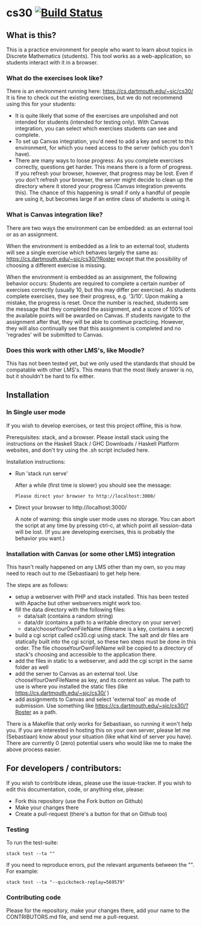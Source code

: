 # cs30 [![Build Status](https://travis-ci.com/sjcjoosten/cs30.svg?branch=main)](https://travis-ci.com/sjcjoosten/cs30)

## What is this?

This is a practice environment for people who want to learn about
topics in Discrete Mathematics (students). This tool works as a
web-application, so students interact with it in a browser.

### What do the exercises look like?

There is an environment running here: https://cs.dartmouth.edu/~sjc/cs30/
It is fine to check out the existing exercises, but we do not recommend using this for your students:

- It is quite likely that some of the exercises are unpolished and not intended for students (intended for testing only).
  With Canvas integration, you can select which exercises students can see and complete.
- To set up Canvas integration, you'd need to add a key and secret to this environment, for which you need access to the server (which you don't have).
- There are many ways to loose progress:
  As you complete exercises correctly, questions get harder. This means there is a form of progress.
  If you refresh your browser, however, that progress may be lost.
  Even if you don't refresh your browser, the server might decide to clean up the directory where it stored your progress (Canvas integration prevents this). The chance of this happening is small if only a handful of people are using it, but becomes large if an entire class of students is using it.

### What is Canvas integration like?

There are two ways the environment can be embedded: as an external tool or as an assignment.

When the environment is embedded as a link to an external tool, students will see a single exercise which behaves largely the same as:
https://cs.dartmouth.edu/~sjc/cs30/?Roster
except that the possibility of choosing a different exercise is missing.

When the environment is embedded as an assignment, the following behavior occurs:
Students are required to complete a certain number of exercises correctly (usually 10, but this may differ per exercise).
As students complete exercises, they see their progress, e.g. '3/10'.
Upon making a mistake, the progress is reset.
Once the number is reached, students see the message that they completed the assignment, and a score of 100% of the available points will be awarded on Canvas.
If students navigate to the assignment after that, they will be able to continue practicing.
However, they will also continually see that this assignment is completed and no 'regrades' will be submitted to Canvas.

### Does this work with other LMS's, like Moodle?

This has not been tested yet, but we only used the standards that should be compatable with other LMS's.
This means that the most likely answer is no, but it shouldn't be hard to fix either.

## Installation

### In Single user mode

If you wish to develop exercises, or test this project offline, this is how.

Prerequisites: stack, and a browser. Please install stack using the
instructions on the Haskell Stack / GHC Downloads / Haskell Platform
websites, and don't try using the .sh script included here.

Installation instructions:

* Run 'stack run serve'

  After a while (first time is slower) you should see the message:

  ```console
  Please direct your browser to http://localhost:3000/
  ```

* Direct your browser to http://localhost:3000/
  
  A note of warning: this single user mode uses no storage. You can
  abort the script at any time by pressing ctrl-c, at which point
  all session-data will be lost.
  (If you are developing exercises, this is probably the behavior you want.)

### Installation with Canvas (or some other LMS) integration

This hasn't really happened on any LMS other than my own,
so you may need to reach out to me (Sebastiaan) to get help here.

The steps are as follows:

- setup a webserver with PHP and stack installed. This has been tested with Apache but other webservers might work too.
- fill the data directory with the following files:
  * data/salt (contains a random string)
  * data/dir (contains a path to a writable directory on your server)
  * data/chooseYourOwnFileName (filename is a key, contains a secret)
- build a cgi script called cs30.cgi using stack. The salt and dir files are statically built into the cgi script, so these two steps must be done in this order. The file chooseYourOwnFileName will be copied to a directory of stack's choosing and accessible to the application there.
- add the files in static to a webserver, and add the cgi script in the same folder as well
- add the server to Canvas as an external tool. Use chooseYourOwnFileName as key, and its content as value.
  The path to use is where you installed the static files (like https://cs.dartmouth.edu/~sjc/cs30/ )
- add assignments to Canvas and select 'external tool' as mode of submission.
  Use something like https://cs.dartmouth.edu/~sjc/cs30/?Roster as a path.

There is a Makefile that only works for Sebastiaan, so running it won't help you.
If you are interested in hosting this on your own server,
please let me (Sebastiaan) know about your situation (like what kind of server you have).
There are currently 0 (zero) potential users who would like me to make the above process easier.

## For developers / contributors:

If you wish to contribute ideas, please use the issue-tracker.
If you wish to edit this documentation, code, or anything else, please:

- Fork this repository (use the Fork button on Github)
- Make your changes there
- Create a pull-request (there's a button for that on Github too)

### Testing

To run the test-suite:
  
```console
stack test --ta ""
```

If you need to reproduce errors, put the relevant arguments between the "".
For example:

```console
stack test --ta "--quickcheck-replay=569579"
```

### Contributing code

Please for the repository, make your changes there,
add your name to the CONTRIBUTORS.md file, and send me a pull-request.

